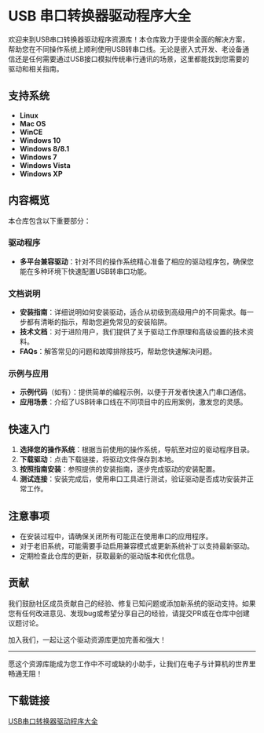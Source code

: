 # USB 串口转换器驱动程序大全

欢迎来到USB串口转换器驱动程序资源库！本仓库致力于提供全面的解决方案，帮助您在不同操作系统上顺利使用USB转串口线。无论是嵌入式开发、老设备通信还是任何需要通过USB接口模拟传统串行通讯的场景，这里都能找到您需要的驱动和相关指南。

## 支持系统

- **Linux**
- **Mac OS**
- **WinCE**
- **Windows 10**
- **Windows 8/8.1**
- **Windows 7**
- **Windows Vista**
- **Windows XP**

## 内容概览

本仓库包含以下重要部分：

### 驱动程序

- **多平台兼容驱动**：针对不同的操作系统精心准备了相应的驱动程序包，确保您能在多种环境下快速配置USB转串口功能。
  
### 文档说明

- **安装指南**：详细说明如何安装驱动，适合从初级到高级用户的不同需求。每一步都有清晰的指示，帮助您避免常见的安装陷阱。
- **技术文档**：对于进阶用户，我们提供了关于驱动工作原理和高级设置的技术资料。
- **FAQs**：解答常见的问题和故障排除技巧，帮助您快速解决问题。

### 示例与应用

- **示例代码**（如有）：提供简单的编程示例，以便于开发者快速入门串口通信。
- **应用场景**：介绍了USB转串口线在不同项目中的应用案例，激发您的灵感。

## 快速入门

1. **选择您的操作系统**：根据当前使用的操作系统，导航至对应的驱动程序目录。
2. **下载驱动**：点击下载链接，将驱动文件保存到本地。
3. **按照指南安装**：参照提供的安装指南，逐步完成驱动的安装配置。
4. **测试连接**：安装完成后，使用串口工具进行测试，验证驱动是否成功安装并正常工作。

## 注意事项

- 在安装过程中，请确保关闭所有可能正在使用串口的应用程序。
- 对于老旧系统，可能需要手动启用兼容模式或更新系统补丁以支持最新驱动。
- 定期检查此仓库的更新，获取最新的驱动版本和优化信息。

## 贡献

我们鼓励社区成员贡献自己的经验、修复已知问题或添加新系统的驱动支持。如果您有任何改进意见、发现bug或希望分享自己的经验，请提交PR或在仓库中创建议题讨论。

加入我们，一起让这个驱动资源库更加完善和强大！

---

愿这个资源库能成为您工作中不可或缺的小助手，让我们在电子与计算机的世界里畅通无阻！

## 下载链接

[USB串口转换器驱动程序大全](https://pan.quark.cn/s/c92f4fcd4f04)